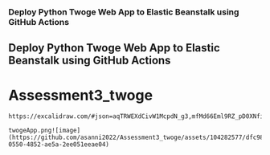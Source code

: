 ### Deploy Python Twoge Web App to Elastic Beanstalk using GitHub Actions
## Deploy Python Twoge Web App to Elastic Beanstalk using GitHub Actions
# Assessment3_twoge


```
https://excalidraw.com/#json=aqTRWEXdCivW1McpdN_g3,mfMd66Eml9RZ_pD0XNfiig

twogeApp.png![image](https://github.com/asanni2022/Assessment3_twoge/assets/104282577/dfc98273-0550-4852-ae5a-2ee051eeae04)


```
